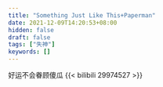 ```yaml
---
title: "Something Just Like This+Paperman"
date: 2021-12-09T14:20:53+08:00
hidden: false
draft: false
tags: ["失神"]
keywords: []
---
```

好运不会眷顾傻瓜
{{< bilibili 29974527 >}}










